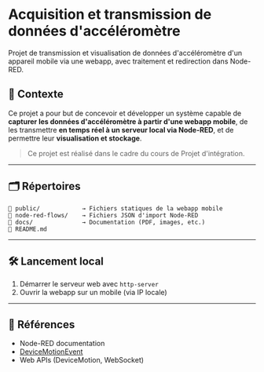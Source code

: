# Acquisition et transmission de données d'accéléromètre
Projet de transmission et visualisation de données d'accéléromètre d'un appareil mobile via une webapp, avec traitement et redirection dans Node-RED.

## 🧠 Contexte

Ce projet a pour but de concevoir et développer un système capable de **capturer les données d'accéléromètre à partir d'une webapp mobile**, de les transmettre **en temps réel à un serveur local via Node-RED**, et de permettre leur **visualisation et stockage**.

> Ce projet est réalisé dans le cadre du cours de Projet d'intégration.

---

## 🗂️ Répertoires
```
📁 public/            → Fichiers statiques de la webapp mobile
📁 node-red-flows/    → Fichiers JSON d'import Node-RED
📁 docs/              → Documentation (PDF, images, etc.)
📄 README.md
```

---

## 🛠️ Lancement local
1. Démarrer le serveur web avec `http-server`
2. Ouvrir la webapp sur un mobile (via IP locale)




---

## 📖 Références

- Node-RED documentation
- [DeviceMotionEvent](https://developer.mozilla.org/en-US/docs/Web/API/DeviceMotionEvent)
- Web APIs (DeviceMotion, WebSocket)
